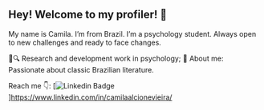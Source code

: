 ## Hey! Welcome to my profiler! 👋
My name is Camila. I’m from Brazil. I’m a psychology student.
Always open to new challenges and ready to face changes.

📰🔍 Research and development work in psychology;
💬 About me: Passionate about classic Brazilian literature.

Reach me 👇:
[![Linkedin Badge](https://img.shields.io/badge/-LinkedIn-blue?style=flat-square&logo=Linkedin&logoColor=white&link=https://https://www.linkedin.com/in/camilaalcionevieira/)]https://www.linkedin.com/in/camilaalcionevieira/

